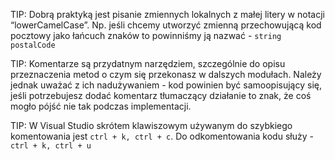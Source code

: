 TIP: Dobrą praktyką jest pisanie zmiennych lokalnych z małej litery w notacji “lowerCamelCase”. Np. jeśli chcemy utworzyć zmienną przechowującą kod pocztowy jako łańcuch znaków to powinniśmy ją nazwać - `string postalCode`

TIP: Komentarze są przydatnym narzędziem, szczególnie do opisu przeznaczenia metod o czym się przekonasz w dalszych modułach. Należy jednak uważać z ich nadużywaniem - kod powinien być samoopisujący się, jeśli potrzebujesz dodać komentarz tłumaczący działanie to znak, że coś mogło pójść nie tak podczas implementacji.

TIP: W Visual Studio skrótem klawiszowym używanym do szybkiego komentowania jest `ctrl + k, ctrl + c`. Do odkomentowania kodu służy - `ctrl + k, ctrl + u`
